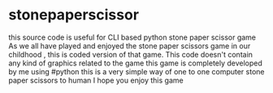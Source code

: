 # stonepaperscissor
this source code is useful for CLI based python stone paper scissor game 
As we all have played and enjoyed the stone paper scissors game in our childhood , this is coded version of that game.
This code doesn't contain any kind of graphics related to the game
this game is completely developed by me using #python
this is a very simple way of one to one computer stone paper scissors to human 
I hope you enjoy this game 
